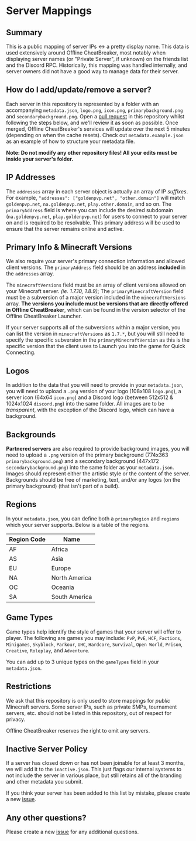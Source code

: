 # Server Mappings

## Summary

This is a public mapping of server IPs <-> a pretty display name. This data is used extensively around Offline CheatBreaker, most notably when displaying server names (or "Private Server", if unknown) on the friends list and the Discord RPC. Historically, this mapping was handled internally, and server owners did not have a good way to manage data for their server.

## How do I add/update/remove a server?

Each server in this repository is represented by a folder with an accompanying `metadata.json`, `logo.png`, `icon.png`, `primarybackground.png` and `secondarybackground.png`. Open a [pull request](https://github.com/Offline-CheatBreaker/Client-API/pulls) in this repository whilst following the steps below, and we'll review it as soon as possible. Once merged, Offline CheatBreaker's services will update over the next 5 minutes (depending on when the cache resets). Check out `metadata.example.json` as an example of how to structure your metadata file.

**Note: Do not modify any other repository files! All your edits must be inside your server's folder.**

## IP Addresses

The `addresses` array in each server object is actually an array of IP _suffixes_. For example, `"addresses": ["goldenpvp.net", "other.domain"]` will match `goldenpvp.net`, `na.goldenpvp.net`, `play.other.domain`, and so on. The `primaryAddress` field is where you can include the desired subdomain (`na.goldenpvp.net`, `play.goldenpvp.net`) for users to connect to your server on and is required to be resolvable. This primary address will be used to ensure that the server remains online and active.

## Primary Info & Minecraft Versions

We also require your server's primary connection information and allowed client versions. The `primaryAddress` field should be an address **included** in the `addresses` array.

The `minecraftVersions` field must be an array of client versions allowed on your Minecraft server. *(ie. 1.7.10, 1.8.9)*; The `primaryMinecraftVersion` field must be a subversion of a major version included in the `minecraftVersions` array. **The versions you include must be versions that are directly offered in Offline CheatBreaker**, which can be found in the version selector of the Offline CheatBreaker Launcher.

If your server supports all of the subversions within a major version, you can list the version in `minecraftVersions` as `1.7.*`, but you will still need to specify the specific subversion in the `primaryMinecraftVersion` as this is the specific version that the client uses to Launch you into the game for Quick Connecting.

## Logos

In addition to the data that you will need to provide in your `metadata.json`, you will need to upload a `.png` version of your logo (108x108 `logo.png`), a server icon (64x64 `icon.png`) and a Discord logo (between 512x512 & 1024x1024 `discord.png`) into the same folder. All images are to be _transparent_, with the exception of the Discord logo, which can have a background.

## Backgrounds

**Partnered servers** are also required to provide background images, you will need to upload a `.png` version of the primary background (774x363 `primarybackground.png`) and a secondary background (447x172 `secondarybackground.png`) into the same folder as your `metadata.json`. Images should represent either the artistic style or the content of the server. Backgrounds should be free of marketing, text, and/or any logos (on the primary background) (that isn't part of a build).

## Regions

In your `metadata.json`, you can define both a `primaryRegion` and `regions` which your server supports. Below is a table of the regions.

| Region Code | Name |
| --- | --- |
| AF | Africa |
| AS | Asia |
| EU | Europe |
| NA | North America |
| OC | Oceania |
| SA | South America |

## Game Types

Game types help identify the style of games that your server will offer to player. The following are games you may include: `PvP`, `PvE`, `HCF`, `Factions`, `Minigames`, `Skyblock`, `Parkour`, `UHC`, `Hardcore`, `Survival`, `Open World`, `Prison`, `Creative`, `Roleplay`, and `Adventure`.

You can add up to 3 unique types on the `gameTypes` field in your `metadata.json`.

## Restrictions

We ask that this repository is only used to store mappings for *public* Minecraft servers. Some server IPs, such as private SMPs, tournament servers, etc. should not be listed in this repository, out of respect for privacy.

Offline CheatBreaker reserves the right to omit any servers.

## Inactive Server Policy

If a server has closed down or has not been joinable for at least 3 months, we will add it to the `inactive.json`. This just flags our internal systems to not include the server in various place, but still retains all of the branding and other metadata you submit.

If you think your server has been added to this list by mistake, please create a new [issue](https://github.com/Offline-CheatBreaker/Client-API/issues).

## Any other questions?

Please create a new [issue](https://github.com/Offline-CheatBreaker/Client-API/issues) for any additional questions.
